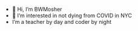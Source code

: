 - 👋 Hi, I’m BWMosher
- 👀 I’m interested in not dying from COVID in NYC
- I’m a teacher by day and coder by night

<!---
BWMosher/BWMosher is a ✨ special ✨ repository because its `README.md` (this file) appears on your GitHub profile.
You can click the Preview link to take a look at your changes.
--->
